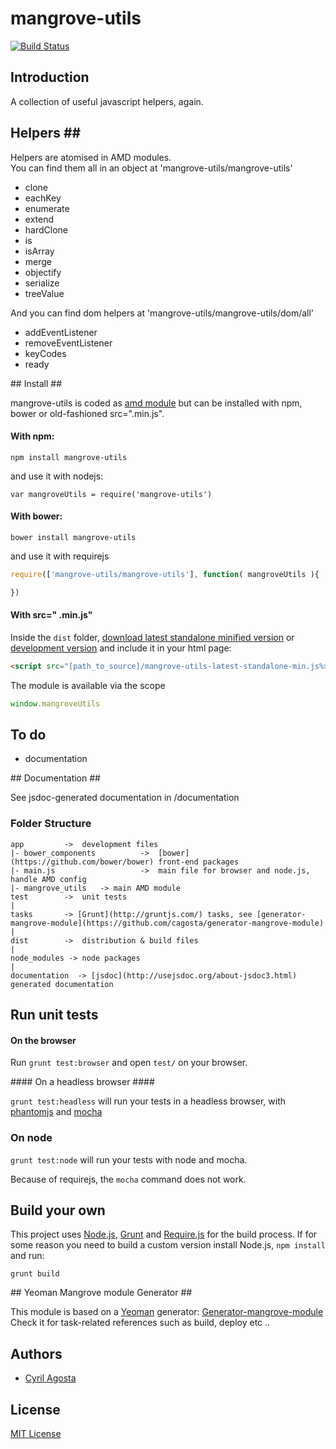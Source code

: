 # mangrove-utils  
[![Build Status](https://secure.travis-ci.org/cagosta/mangrove-utils.png?branch=master)](https://travis-ci.org/cagosta/mangrove-utils)


## Introduction ##

A collection of useful javascript helpers, again.

## Helpers ##

Helpers are atomised in AMD modules.  
You can find them all in an object at 'mangrove-utils/mangrove-utils'

*  clone
*  eachKey
*  enumerate
*  extend 
*  hardClone
*  is
*  isArray
*  merge
*  objectify
*  serialize
*  treeValue

And you can find dom helpers at 'mangrove-utils/mangrove-utils/dom/all'

*  addEventListener
*  removeEventListener 
*  keyCodes  
*  ready  




## Install ##

mangrove-utils is coded as [amd module](http://requirejs.org/docs/whyamd.html) but can be installed with npm, bower or old-fashioned src=".min.js".

#### With npm: ####

```
npm install mangrove-utils
```

and use it with nodejs: 
```
var mangroveUtils = require('mangrove-utils')
```

#### With bower: ####

``` 
bower install mangrove-utils
```

and use it with requirejs 

```javascript
require(['mangrove-utils/mangrove-utils'], function( mangroveUtils ){

})
```


#### With src=" .min.js" ####


Inside the `dist` folder, [download latest standalone minified version](https://raw.github.com/cagosta/mangrove-utils/master/dist/mangrove-utils-latest-standalone-min.js) or [development version](https://raw.github.com/cagosta/mangrove-utils/master/dist/mangrove-utils-latest-standalone.js) and include it in your html page:

```html
<script src="[path_to_source]/mangrove-utils-latest-standalone-min.js%>"></script>
```

The module is available via the scope 

```javascript
window.mangroveUtils
```


## To do ## 

* documentation 


## Documentation ##

See jsdoc-generated documentation in /documentation  

### Folder Structure ###

    app         ->  development files
    |- bower_components          ->  [bower](https://github.com/bower/bower) front-end packages
    |- main.js                   ->  main file for browser and node.js, handle AMD config
    |- mangrove_utils   -> main AMD module
    test        ->  unit tests
    |
    tasks       -> [Grunt](http://gruntjs.com/) tasks, see [generator-mangrove-module](https://github.com/cagosta/generator-mangrove-module)
    |
    dist        ->  distribution & build files
    |
    node_modules -> node packages
    |
    documentation  -> [jsdoc](http://usejsdoc.org/about-jsdoc3.html) generated documentation 


## Run unit tests ##

#### On the browser ####

Run `grunt test:browser` and open `test/` on your browser.

#### On a headless browser ####

`grunt test:headless` will run your tests in a headless browser, with [phantomjs](http://phantomjs.org/) and [mocha](http://visionmedia.github.io/mocha/)

### On node ####

`grunt test:node` will run your tests with node and mocha.  

Because of requirejs, the `mocha` command does not work.


## Build your own ##

This project uses [Node.js](http://nodejs.org/), [Grunt](http://gruntjs.com/) and [Require.js](http://requirejs.org/docs/optimization.html) for the build process. If for some reason you need to build a custom version install Node.js, `npm install` and run:

    grunt build

## Yeoman Mangrove module Generator ##

This module is based on a [Yeoman](https://github.com/yeoman/yeoman/wiki/Getting-Started) generator: [Generator-mangrove-module](https://github.com/cagosta/generator-mangrove-module)  
Check it for task-related references such as build, deploy etc ..


## Authors ##
* [Cyril Agosta](https://github.com/cagosta)


## License ##

[MIT License](http://www.opensource.org/licenses/mit-license.php)

